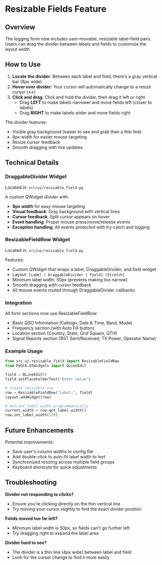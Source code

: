 # Resizable Fields Feature

## Overview

The logging form now includes user-movable, resizable label-field pairs. Users can drag the divider between labels and fields to customize the layout width.

## How to Use

1. **Locate the divider**: Between each label and field, there's a gray vertical bar (8px wide)
2. **Hover over divider**: Your cursor will automatically change to a resize cursor (↔️)
3. **Click and drag**: Click and hold the divider, then drag it left or right
   - Drag **LEFT** to make labels narrower and move fields left (closer to labels)
   - Drag **RIGHT** to make labels wider and move fields right

The divider features:
- Visible gray background (easier to see and grab than a thin line)
- 8px width for easier mouse targeting
- Resize cursor feedback
- Smooth dragging with live updates

## Technical Details

### DraggableDivider Widget
Located in: `src/ui/resizable_field.py`

A custom QWidget divider with:
- **8px width** for easy mouse targeting
- **Visual feedback**: Gray background with vertical lines
- **Cursor feedback**: Split cursor appears on hover
- **Event handling**: Proper mouse press/move/release events
- **Exception handling**: All events protected with try-catch and logging

### ResizableFieldRow Widget
Located in: `src/ui/resizable_field.py`

Features:
- Custom QWidget that wraps a label, DraggableDivider, and field widget
- Layout: `[Label | DraggableDivider | Field] [Stretch]`
- Minimum label width: 50px (prevents making too narrow)
- Smooth dragging with cursor feedback
- All mouse events routed through DraggableDivider callbacks

### Integration
All form sections now use ResizableFieldRow:
- Basic QSO Information (Callsign, Date & Time, Band, Mode)
- Frequency section (with Auto Fill button)
- Location section (Country, State, Grid Square, QTH)
- Signal Reports section (RST Sent/Received, TX Power, Operator Name)

### Example Usage
```python
from src.ui.resizable_field import ResizableFieldRow
from PyQt6.QtWidgets import QLineEdit

field = QLineEdit()
field.setPlaceholderText("Enter value")

# Create resizable row
row = ResizableFieldRow("Label:", field)
layout.addWidget(row)

# Get/set label width programmatically
current_width = row.get_label_width()
row.set_label_width(120)
```

## Future Enhancements

Potential improvements:
- Save user's column widths to config file
- Add double-click to auto-fit label width to text
- Synchronized resizing across multiple field groups
- Keyboard shortcuts for quick adjustments

## Troubleshooting

**Divider not responding to clicks?**
- Ensure you're clicking directly on the thin vertical line
- Try moving your cursor slightly to find the exact divider position

**Fields moved too far left?**
- Minimum label width is 50px, so fields can't go further left
- Try dragging right to expand the label area

**Divider hard to see?**
- The divider is a thin line (4px wide) between label and field
- Look for the cursor change to find it more easily
